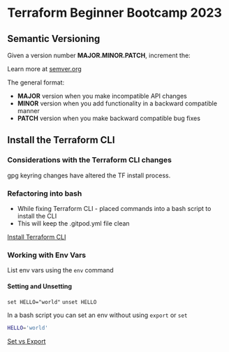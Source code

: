 # Terraform Beginner Bootcamp 2023

## Semantic Versioning

Given a version number **MAJOR.MINOR.PATCH**, increment the:

Learn more at [semver.org](https://semver.org/)

The general format:
- **MAJOR** version when you make incompatible API changes
- **MINOR** version when you add functionality in a backward compatible manner
- **PATCH** version when you make backward compatible bug fixes

## Install the Terraform CLI

### Considerations with the Terraform CLI changes
gpg keyring changes have altered the TF install process. 

### Refactoring into bash 
- While fixing Terraform CLI - placed commands into a bash script to install the CLI
- This will keep the .gitpod.yml file clean

[Install Terraform CLI](https://developer.hashicorp.com/terraform/tutorials/aws-get-started/install-cli)

### Working with Env Vars
List env vars using the `env` command

#### Setting and Unsetting
`set HELLO="world"`
`unset HELLO`

In a bash script you can set an env without using `export` or `set`
```sh
HELLO='world'
```

[Set vs Export](https://www.baeldung.com/linux/bash-set-and-export#:~:text=4.2.&text=This%20showcases%20that%20set%20doesn,within%20the%20current%20shell%20session.)

